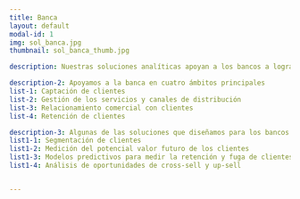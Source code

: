 ```yaml
---
title: Banca
layout: default
modal-id: 1
img: sol_banca.jpg
thumbnail: sol_banca_thumb.jpg

description: Nuestras soluciones analíticas apoyan a los bancos a lograr un mayor conocimiento de sus clientes y de su potencial valor futuro, resultando en un valioso aporte para las estrategias de captación y retención de clientes, así como una palanca para impulsar la venta de productos financieros

description-2: Apoyamos a la banca en cuatro ámbitos principales
list-1: Captación de clientes
list-2: Gestión de los servicios y canales de distribución
list-3: Relacionamiento comercial con clientes
list-4: Retención de clientes

description-3: Algunas de las soluciones que diseñamos para los bancos
list1-1: Segmentación de clientes
list1-2: Medición del potencial valor futuro de los clientes
list1-3: Modelos predictivos para medir la retención y fuga de clientes
list1-4: Análisis de oportunidades de cross-sell y up-sell


---
```

